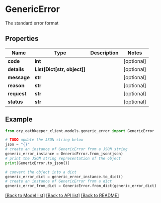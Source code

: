 # GenericError

The standard error format

## Properties

Name | Type | Description | Notes
------------ | ------------- | ------------- | -------------
**code** | **int** |  | [optional] 
**details** | **List[Dict[str, object]]** |  | [optional] 
**message** | **str** |  | [optional] 
**reason** | **str** |  | [optional] 
**request** | **str** |  | [optional] 
**status** | **str** |  | [optional] 

## Example

```python
from ory_oathkeeper_client.models.generic_error import GenericError

# TODO update the JSON string below
json = "{}"
# create an instance of GenericError from a JSON string
generic_error_instance = GenericError.from_json(json)
# print the JSON string representation of the object
print(GenericError.to_json())

# convert the object into a dict
generic_error_dict = generic_error_instance.to_dict()
# create an instance of GenericError from a dict
generic_error_from_dict = GenericError.from_dict(generic_error_dict)
```
[[Back to Model list]](../README.md#documentation-for-models) [[Back to API list]](../README.md#documentation-for-api-endpoints) [[Back to README]](../README.md)



